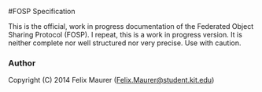 #FOSP Specification

This is the official, work in progress documentation of the Federated Object Sharing Protocol (FOSP).
I repeat, this is a work in progress version. It is neither complete nor well structured nor very precise.
Use with caution.

### Author
Copyright (C) 2014 Felix Maurer (Felix.Maurer@student.kit.edu)
